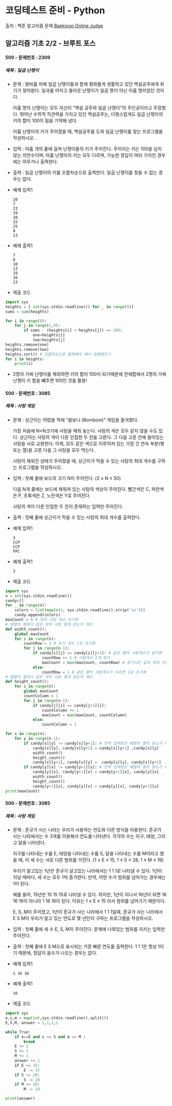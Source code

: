 # 코딩테스트 준비 - Python



출처 : 백준 알고리즘 문제 [Baekjoon Online Judge](https://www.acmicpc.net/)



## 알고리즘 기초 2/2 - 브루트 포스



#### 500 -  문제번호 : 2309

 ##### 제목 : 일곱 난쟁이

- 문제 : 왕비를 피해 일곱 난쟁이들과 함께 평화롭게 생활하고 있던 백설공주에게 위기가 찾아왔다. 일과를 마치고 돌아온 난쟁이가 일곱 명이 아닌 아홉 명이었던 것이다.

  아홉 명의 난쟁이는 모두 자신이 "백설 공주와 일곱 난쟁이"의 주인공이라고 주장했다. 뛰어난 수학적 직관력을 가지고 있던 백설공주는, 다행스럽게도 일곱 난쟁이의 키의 합이 100이 됨을 기억해 냈다.

  아홉 난쟁이의 키가 주어졌을 때, 백설공주를 도와 일곱 난쟁이를 찾는 프로그램을 작성하시오.

- 입력 : 아홉 개의 줄에 걸쳐 난쟁이들의 키가 주어진다. 주어지는 키는 100을 넘지 않는 자연수이며, 아홉 난쟁이의 키는 모두 다르며, 가능한 정답이 여러 가지인 경우에는 아무거나 출력한다.

- 출력 : 일곱 난쟁이의 키를 오름차순으로 출력한다. 일곱 난쟁이를 찾을 수 없는 경우는 없다.

- 예제 입력1

  ```
  20
  7
  23
  19
  10
  15
  25
  8
  13
  ```

- 예제 출력1

  ```
  7
  8
  10
  13
  19
  20
  23
  ```

- 제출 코드

```python
import sys
heights = [ int(sys.stdin.readline()) for _ in range(9)]
sums = sum(heights)

for i in range(8):
    for j in range(1,9):
        if sums - (heights[i] + heights[j]) == 100:
            one=heights[i]
            two=heights[j]
heights.remove(one)
heights.remove(two)
heights.sort() # 오름차순으로 출력해야 해서 정렬해주기
for i in heights:
    print(i)
```

- 2명의 가짜 난쟁이를 제외하면 키의 합이 100이 되기때문에 전체합에서 2명의 가짜 난쟁이 키 합을 뺴주면 100인 것을 활용! 



#### 500 -  문제번호 : 3085

 ##### 제목 : 사탕 게임

- 문제 : 상근이는 어렸을 적에 "봄보니 (Bomboni)" 게임을 즐겨했다.

  가장 처음에 N×N크기에 사탕을 채워 놓는다. 사탕의 색은 모두 같지 않을 수도 있다. 상근이는 사탕의 색이 다른 인접한 두 칸을 고른다. 그 다음 고른 칸에 들어있는 사탕을 서로 교환한다. 이제, 모두 같은 색으로 이루어져 있는 가장 긴 연속 부분(행 또는 열)을 고른 다음 그 사탕을 모두 먹는다.

  사탕이 채워진 상태가 주어졌을 때, 상근이가 먹을 수 있는 사탕의 최대 개수를 구하는 프로그램을 작성하시오.

- 입력 : 첫째 줄에 보드의 크기 N이 주어진다. (3 ≤ N ≤ 50)

  다음 N개 줄에는 보드에 채워져 있는 사탕의 색상이 주어진다. 빨간색은 C, 파란색은 P, 초록색은 Z, 노란색은 Y로 주어진다.

  사탕의 색이 다른 인접한 두 칸이 존재하는 입력만 주어진다.

- 출력 : 첫째 줄에 상근이가 먹을 수 있는 사탕의 최대 개수를 출력한다.

- 예제 입력1

  ```
  3
  CCP
  CCP
  PPC
  ```

- 예제 출력1

  ```
  3
  ```

- 제출 코드

```python
import sys
n = int(sys.stdin.readline())
candy=[]
for _ in range(n):
    colors = list(map(str, sys.stdin.readline().strip('\n')))
    candy.append(colors)
maxCount = 0 # 최대 사탕 개수 초기화
# 배열의 행마다 같은 색의 사탕 몇개 있는지 계산
def width_count():
    global maxCount
    for i in range(n):
        countRow = 1 # 초기 개수 1로 초기화
        for j in range(n-1): 
            if candy[i][j] == candy[i][j+1]: # 같은 열의 사탕개수가 같다면
                countRow += 1 # 사탕개수 1개 증가
                maxCount = max(maxCount, countRow) # 증가시킨 값과 최대 사탕개수를 비교해서 큰값 저장 
            else:
                countRow = 1 # 같은 열의 사탕개수가 다르면 1로 초기화
# 배열의 열마다 같은 색의 사탕 몇개 있는지 계산                
def height_count():
    for i in range(n):
        global maxCount
        countColumn = 1
        for j in range(n-1):
            if candy[j][i] == candy[j+1][i]:
                countColumn += 1
                maxCount = max(maxCount, countColumn)
            else:
                countColumn = 1

for x in range(n):
    for y in range(n-1):
        if candy[x][y] != candy[x][y+1]: # 만약 입력받은 배열의 행의 원소가 다르다면
            candy[x][y], candy[x][y+1] = candy[x][y+1] ,candy[x][y]
            width_count()
            height_count()
            candy[x][y+1], candy[x][y] =  candy[x][y], candy[x][y+1]
        if candy[y][x] != candy[y+1][x]: # 만약 입력받은 배열의 열의 원소가 다르다면
            candy[y][x], candy[y+1][x] = candy[y+1][x], candy[y][x]
            width_count()
            height_count()
            candy[y+1][x], candy[y][x] = candy[y][x], candy[y+1][x]
print(maxCount)
```



#### 500 -  문제번호 : 3085

 ##### 제목 : 사탕 게임

- 문제 : 준규가 사는 나라는 우리가 사용하는 연도와 다른 방식을 이용한다. 준규가 사는 나라에서는 수 3개를 이용해서 연도를 나타낸다. 각각의 수는 지구, 태양, 그리고 달을 나타낸다.

  지구를 나타내는 수를 E, 태양을 나타내는 수를 S, 달을 나타내는 수를 M이라고 했을 때, 이 세 수는 서로 다른 범위를 가진다. (1 ≤ E ≤ 15, 1 ≤ S ≤ 28, 1 ≤ M ≤ 19)

  우리가 알고있는 1년은 준규가 살고있는 나라에서는 1 1 1로 나타낼 수 있다. 1년이 지날 때마다, 세 수는 모두 1씩 증가한다. 만약, 어떤 수가 범위를 넘어가는 경우에는 1이 된다.

  예를 들어, 15년은 15 15 15로 나타낼 수 있다. 하지만, 1년이 지나서 16년이 되면 16 16 16이 아니라 1 16 16이 된다. 이유는 1 ≤ E ≤ 15 라서 범위를 넘어가기 때문이다.

  E, S, M이 주어졌고, 1년이 준규가 사는 나라에서 1 1 1일때, 준규가 사는 나라에서 E S M이 우리가 알고 있는 연도로 몇 년인지 구하는 프로그램을 작성하시오.

- 입력 : 첫째 줄에 세 수 E, S, M이 주어진다. 문제에 나와있는 범위를 지키는 입력만 주어진다.

- 출력 : 첫째 줄에 E S M으로 표시되는 가장 빠른 연도를 출력한다. 1 1 1은 항상 1이기 때문에, 정답이 음수가 나오는 경우는 없다.

- 예제 입력1

  ```
  1 16 16
  ```

- 예제 출력1

  ```
  16
  ```

- 제출 코드

```python
import sys
e,s,m = map(int,sys.stdin.readline().split())
E,S,M, answer = 1,1,1,1

while True:
    if e==E and s == S and m == M :
        break
    E += 1
    S += 1
    M += 1
    answer += 1
    if E >= 16:
        E -= 15
    if S >= 29:
        S -= 28
    if M >= 20:
        M -= 19

print(answer)
```

